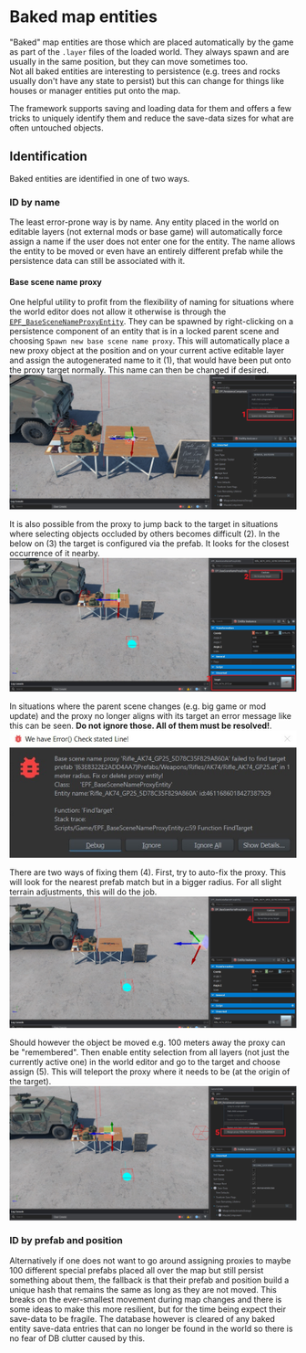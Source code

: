 # Baked map entities
"Baked" map entities are those which are placed automatically by the game as part of the `.layer` files of the loaded world. They always spawn and are usually in the same position, but they can move sometimes too.  
Not all baked entities are interesting to persistence (e.g. trees and rocks usually don't have any state to persist) but this can change for things like houses or manager entities put onto the map.

The framework supports saving and loading data for them and offers a few tricks to uniquely identify them and reduce the save-data sizes for what are often untouched objects.

## Identification
Baked entities are identified in one of two ways.

### ID by name
The least error-prone way is by name. Any entity placed in the world on editable layers (not external mods or base game) will automatically force assign a name if the user does not enter one for the entity. The name allows the entity to be moved or even have an entirely different prefab while the persistence data can still be associated with it.

#### Base scene name proxy
One helpful utility to profit from the flexibility of naming for situations where the world editor does not allow it otherwise is through the [`EPF_BaseSceneNameProxyEntity`](https://enfusionengine.com/api/redirect?to=enfusion://ScriptEditor/Scripts/Game/EPF_BaseSceneNameProxyEntity.c;6). They can be spawned by right-clicking on a persistence component of an entity that is in a locked parent scene and choosing `Spawn new base scene name proxy`. This will automatically place a new proxy object at the position and on your current active editable layer and assign the autogenerated name to it (1), that would have been put onto the proxy target normally. This name can then be changed if desired.
![Adding a base scene proxy](img/baked-entities-spawnproxy.jpg)

It is also possible from the proxy to jump back to the target in situations where selecting objects occluded by others becomes difficult (2). In the below on (3) the target is configured via the prefab. It looks for the closest occurrence of it nearby.
![Navigating to the proxy target](img/baked-entities-gototarget.jpg)

In situations where the parent scene changes (e.g. big game or mod update) and the proxy no longer aligns with its target an error message like this can be seen. **Do not ignore those. All of them must be resolved!**.
![Navigating to the proxy target](img/baked-entities-notfound.jpg)

There are two ways of fixing them (4). First, try to auto-fix the proxy. This will look for the nearest prefab match but in a bigger radius. For all slight terrain adjustments, this will do the job.
![Navigating to the proxy target](img/baked-entities-fix.jpg)

Should however the object be moved e.g. 100 meters away the proxy can be "remembered". Then enable entity selection from all layers (not just the currently active one) in the world editor and go to the target and choose assign (5). This will teleport the proxy where it needs to be (at the origin of the target).
![Navigating to the proxy target](img/baked-entities-fix-assign.jpg)

### ID by prefab and position
Alternatively if one does not want to go around assigning proxies to maybe 100 different special prefabs placed all over the map but still persist something about them, the fallback is that their prefab and position build a unique hash that remains the same as long as they are not moved. This breaks on the ever-smallest movement during map changes and there is some ideas to make this more resilient, but for the time being expect their save-data to be fragile. The database however is cleared of any baked entity save-data entries that can no longer be found in the world so there is no fear of DB clutter caused by this.
